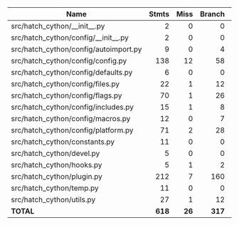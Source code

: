 | Name                                     |    Stmts |     Miss |   Branch |   BrPart |   Cover |
|----------------------------------------- | -------: | -------: | -------: | -------: | ------: |
| src/hatch\_cython/\_\_init\_\_.py        |        2 |        0 |        0 |        0 |    100% |
| src/hatch\_cython/config/\_\_init\_\_.py |        2 |        0 |        0 |        0 |    100% |
| src/hatch\_cython/config/autoimport.py   |        9 |        0 |        4 |        0 |    100% |
| src/hatch\_cython/config/config.py       |      138 |       12 |       58 |        7 |     89% |
| src/hatch\_cython/config/defaults.py     |        6 |        0 |        0 |        0 |    100% |
| src/hatch\_cython/config/files.py        |       22 |        1 |       12 |        2 |     91% |
| src/hatch\_cython/config/flags.py        |       70 |        1 |       26 |        0 |     99% |
| src/hatch\_cython/config/includes.py     |       15 |        1 |        8 |        1 |     91% |
| src/hatch\_cython/config/macros.py       |       12 |        0 |        7 |        0 |    100% |
| src/hatch\_cython/config/platform.py     |       71 |        2 |       28 |        2 |     96% |
| src/hatch\_cython/constants.py           |       11 |        0 |        0 |        0 |    100% |
| src/hatch\_cython/devel.py               |        5 |        0 |        0 |        0 |    100% |
| src/hatch\_cython/hooks.py               |        5 |        1 |        2 |        0 |     86% |
| src/hatch\_cython/plugin.py              |      212 |        7 |      160 |        8 |     96% |
| src/hatch\_cython/temp.py                |       11 |        0 |        0 |        0 |    100% |
| src/hatch\_cython/utils.py               |       27 |        1 |       12 |        1 |     95% |
|                                **TOTAL** |  **618** |   **26** |  **317** |   **21** | **95%** |
